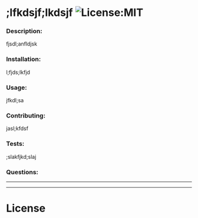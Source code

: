 # ;lfkdsjf;lkdsjf ![License:MIT](https://img.shields.io/badge/license-MIT-blue.png)
  ### Description:
  fjsdl;anfldjsk

  ### Installation:
  l;fjds;lkfjd

  ### Usage:
  jfkdl;sa

  ### Contributing:
  jasl;kfdsf

  ### Tests:
  ;slakfjkd;slaj

  ### Questions:


  ---
  ___

  # License









